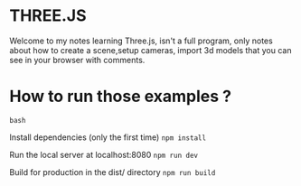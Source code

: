 # THREE.JS

Welcome to my notes learning Three.js, isn't a full program, only notes about how to create a scene,setup cameras, import 3d models that you can see in your browser with comments.

# How to run those examples ?

`bash`

Install dependencies (only the first time)
`npm install`

Run the local server at localhost:8080
`npm run dev`

Build for production in the dist/ directory
`npm run build`

